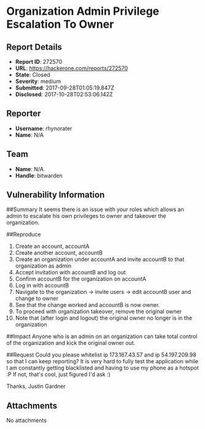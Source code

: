 # Organization Admin Privilege Escalation To Owner

## Report Details
- **Report ID**: 272570
- **URL**: https://hackerone.com/reports/272570
- **State**: Closed
- **Severity**: medium
- **Submitted**: 2017-09-28T01:05:19.847Z
- **Disclosed**: 2017-10-28T02:53:06.142Z

## Reporter
- **Username**: rhynorater
- **Name**: N/A

## Team
- **Name**: N/A
- **Handle**: bitwarden

## Vulnerability Information
##Summary
It seems there is an issue with your roles which allows an admin to escalate his own privileges to owner and takeover the organization. 

##Reproduce
1. Create an account, accountA
2. Create another account, accountB
3. Create an organization under accountA and invite accountB to that organization as admin
4. Accept invitation with accountB and log out
5. Confirm accountB for the organization on accountA
6. Log in with accountB
7. Navigate to the organization -> invite users -> edit accountB user and change to owner
8. See that the change worked and accountB is now owner. 
9. To proceed with organization takeover, remove the original owner
10. Note that (after login and logout) the original owner no longer is in the organization

##Impact
Anyone who is an admin on an organization can take total control of the organization and kick the original owner out. 

##Request
Could you please whitelist ip 173.167.43.57 and ip 54.197.209.98 so that I can keep reporting? It is very hard to fully test the application while I am constantly getting blacklisted and having to use my phone as a hotspot :P If not, that's cool, just figured I'd ask :)


Thanks,
Justin Gardner

## Attachments
No attachments
